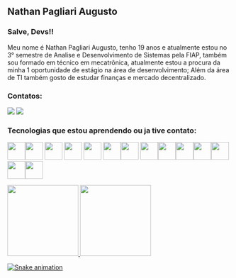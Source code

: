 ## Nathan Pagliari Augusto

### Salve, Devs!!

Meu nome é Nathan Pagliari Augusto, tenho 19 anos e atualmente estou no 3° semestre de Analise e Desenvolvimento de Sistemas pela FIAP, também sou formado em técnico em mecatrônica, atualmente estou a procura da minha 1 oportunidade de estágio na área de desenvolvimento; Além da área de TI também gosto de estudar finanças e mercado decentralizado.


### Contatos:
<div>
<a href = "mailto:contato@Nathan-PA/"><img src="https://img.shields.io/badge/Gmail-D14836?style=for-the-badge&logo=gmail&logoColor=white" target="_blank"></a>
<a href="https://www.linkedin.com/in/nathan-pa" target="_blank"><img src="https://img.shields.io/badge/-LinkedIn-%230077B5?style=for-the-badge&logo=linkedin&logoColor=white" target="_blank"></a>   
</div>

  
### Tecnologias que estou aprendendo ou ja tive contato: 
<img src="https://cdn.jsdelivr.net/gh/devicons/devicon/icons/java/java-original-wordmark.svg" width="40" height="40"/><img src="https://cdn.jsdelivr.net/gh/devicons/devicon/icons/python/python-original-wordmark.svg" width="40" height="40"/>          <img src="https://cdn.jsdelivr.net/gh/devicons/devicon/icons/html5/html5-original-wordmark.svg"  width="40" height="40"/>          <img src="https://cdn.jsdelivr.net/gh/devicons/devicon/icons/css3/css3-original-wordmark.svg" width="40" height="40"/>         <img src="https://cdn.jsdelivr.net/gh/devicons/devicon/icons/nodejs/nodejs-original.svg"  width="40" height="40"/>                     <img src="https://cdn.jsdelivr.net/gh/devicons/devicon/icons/android/android-original.svg"  width="40" height="40"/><img src="https://cdn.jsdelivr.net/gh/devicons/devicon/icons/mysql/mysql-original-wordmark.svg"  width="40" height="40"/> <img src="https://cdn.jsdelivr.net/gh/devicons/devicon/icons/kotlin/kotlin-original-wordmark.svg"  width="40" height="40"/><img src="https://cdn.jsdelivr.net/gh/devicons/devicon/icons/react/react-original.svg" width="40" height="40"/><img src="https://cdn.jsdelivr.net/gh/devicons/devicon/icons/rect/rect-plain.svg" width="40" height="40"/><img src="https://cdn.jsdelivr.net/gh/devicons/devicon/icons/numpy/numpy-original.svg" width="40" height="40"/><img src="https://cdn.jsdelivr.net/gh/devicons/devicon/icons/oracle/oracle-original.svg" width="40" height="40"/><img src="https://cdn.jsdelivr.net/gh/devicons/devicon/icons/pandas/pandas-original.svg" width="40" height="40"/><img src="https://cdn.jsdelivr.net/gh/devicons/devicon/icons/ubuntu/ubuntu-plain.svg" width="40" height="40"/>
          
<div>
<a href="https://github.com/Nathan-PA">
<img height="160em" src="https://github-readme-stats.vercel.app/api/top-langs/?username=Nathan-PA&layout=compact&langs_count=7&theme=dracula"/>
<img height="160em" src="https://github-readme-stats.vercel.app/api?username=Nathan-PA&show_icons=true&theme=dracula&include_all_commits=true&count_private=true"/>
</div>
  
![Snake animation](https://github.com/Nathan-PA/Nathan-PA/blob/output/github-contribution-grid-snake.svg)
